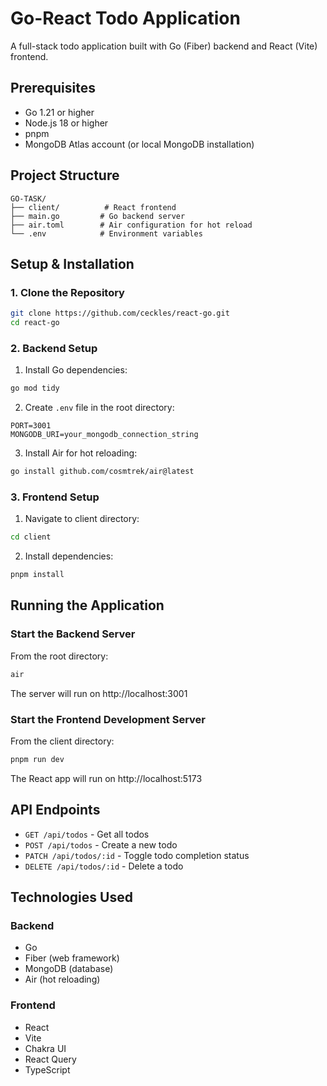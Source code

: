 # Go-React Todo Application

A full-stack todo application built with Go (Fiber) backend and React (Vite) frontend.

## Prerequisites

- Go 1.21 or higher
- Node.js 18 or higher
- pnpm
- MongoDB Atlas account (or local MongoDB installation)

## Project Structure

```
GO-TASK/
├── client/          # React frontend
├── main.go         # Go backend server
├── air.toml        # Air configuration for hot reload
└── .env            # Environment variables
```

## Setup & Installation

### 1. Clone the Repository
```bash
git clone https://github.com/ceckles/react-go.git
cd react-go
```

### 2. Backend Setup

1. Install Go dependencies:
```bash
go mod tidy
```

2. Create `.env` file in the root directory:
```env
PORT=3001
MONGODB_URI=your_mongodb_connection_string
```

3. Install Air for hot reloading:
```bash
go install github.com/cosmtrek/air@latest
```

### 3. Frontend Setup

1. Navigate to client directory:
```bash
cd client
```

2. Install dependencies:
```bash
pnpm install
```

## Running the Application

### Start the Backend Server

From the root directory:
```bash
air
```
The server will run on http://localhost:3001

### Start the Frontend Development Server

From the client directory:
```bash
pnpm run dev
```
The React app will run on http://localhost:5173

## API Endpoints

- `GET /api/todos` - Get all todos
- `POST /api/todos` - Create a new todo
- `PATCH /api/todos/:id` - Toggle todo completion status
- `DELETE /api/todos/:id` - Delete a todo

## Technologies Used

### Backend
- Go
- Fiber (web framework)
- MongoDB (database)
- Air (hot reloading)

### Frontend
- React
- Vite
- Chakra UI
- React Query
- TypeScript